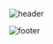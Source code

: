 <!--
**guswo4324/guswo4324** is a ✨ _special_ ✨ repository because its `README.md` (this file) appears on your GitHub profile.

Here are some ideas to get you started:

- 🔭 I’m currently working on ...
- 🌱 I’m currently learning ...
- 👯 I’m looking to collaborate on ...
- 🤔 I’m looking for help with ...
- 💬 Ask me about ...
- 📫 How to reach me: ...
- 😄 Pronouns: ...
- ⚡ Fun fact: ...
-->

<!--
00FA9A : MEDIUMSPRINGGREEN
7FFFD4 : AQUAMARINE
E0FFFF : LIGHTCYAN
90EE90 : LIGTHGREEN
00FF00 : LIME
87CEEB : SKYBLUE
-->

![header](https://capsule-render.vercel.app/api?type=waving&color=gradient&height=200&section=header&text=🌱&fontSize=40) 

<!--![header](https://capsule-render.vercel.app/api?type=waving&color=00FA9A&text=%20🌱%20%20&height=200&fontSize=40&fontColor=ffffff)-->

<!-- 색 X
<a href="https://github.com/guswo4324"><img align="left" style="height:170px" src="https://github-readme-stats.vercel.app/api?username=guswo4324&show_icons=true&include_all_commits=true&theme=nord&hide_border=true" alt="guswo's github stats" /></a>


<a href="https://github.com/guswo4324"><img align="center" style="height:170px" src="https://github-readme-stats.vercel.app/api/top-langs/?username=guswo4324&layout=compact&theme=nord&hide_border=true" /></a> 
-->

<!-- 
<div align="center">
  <img height="170em" src="https://github-readme-stats.vercel.app/api/top-langs/?username=guswo4324&layout=compact&bg_color=30,91eae4,86A8E7&title_color=fff&text_color=fff">
  <a href="https://solved.ac/guswo4324/"><img style="height:170px;" src="http://mazassumnida.wtf/api/v2/generate_badge?boj=guswo4324" /></a>
</div>
-->

![footer](https://capsule-render.vercel.app/api?section=footer&type=waving&color=gradient)


